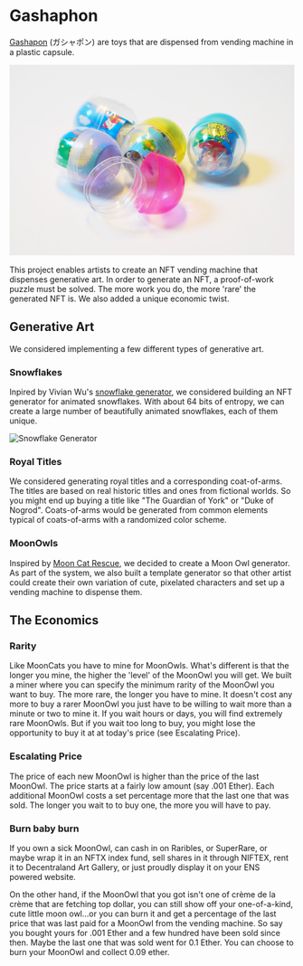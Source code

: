 # Gashaphon

[Gashapon](https://en.wikipedia.org/wiki/Gashapon) (ガシャポン) are toys that are dispensed from vending machine in a plastic capsule.

![Gashapon](/public/images/Gachapon.jpg)

This project enables artists to create an NFT vending machine that dispenses generative art. In order to generate an NFT, a proof-of-work puzzle must be solved. The more work you do, the more 'rare' the generated NFT is. We also added a unique economic twist.

## Generative Art
We considered implementing a few different types of generative art.
### Snowflakes
Inpired by Vivian Wu's [snowflake generator](https://viviariums.com/projects/snowflake/), we considered building an NFT generator for animated snowflakes. With about 64 bits of entropy, we can create a large number of beautifully animated snowflakes, each of them unique.

![Snowflake Generator](/public/images/growth.gif)

### Royal Titles
We considered generating royal titles and a corresponding coat-of-arms. The titles are based on real historic titles and ones from fictional worlds. So you might end up buying a title like "The Guardian of York" or "Duke of Nogrod". Coats-of-arms would be generated from common elements typical of coats-of-arms with a randomized color scheme.

### MoonOwls
Inspired by [Moon Cat Rescue](https://mooncatrescue.com/), we decided to create a Moon Owl generator. As part of the system, we also built a template generator so that other artist could create their own variation of cute, pixelated characters and set up a vending machine to dispense them.

## The Economics

### Rarity
Like MoonCats you have to mine for MoonOwls. What's different is that the longer you mine, the higher the 'level' of the MoonOwl you will get. We built a miner where you can specify the minimum rarity of the MoonOwl you want to buy. The more rare, the longer you have to mine. It doesn't cost any more to buy a rarer MoonOwl you just have to be willing to wait more than a minute or two to mine it. If you wait hours or days, you will find extremely rare MoonOwls. But if you wait too long to buy, you might lose the opportunity to buy it at at today's price (see Escalating Price).

### Escalating Price
The price of each new MoonOwl is higher than the price of the last MoonOwl. The price starts at a fairly low amount (say .001 Ether). Each additional MoonOwl costs a set percentage more that the last one that was sold. The longer you wait to to buy one, the more you will have to pay.

### Burn baby burn
If you own a sick MoonOwl, can cash in on Raribles, or SuperRare, or maybe wrap it in an NFTX index fund, sell shares in it through NIFTEX, rent it to Decentraland Art Gallery, or just proudly display it on your ENS powered website.

On the other hand, if the MoonOwl that you got isn't one of  crème de la crème that are fetching top dollar, you can still show off your one-of-a-kind, cute little moon owl...or you can burn it and get a percentage of the last price that was last paid for a MoonOwl from the vending machine. So say you bought yours for .001 Ether and a few hundred have been sold since then. Maybe the last one that was sold went for 0.1 Ether. You can choose to burn your MoonOwl and collect 0.09 ether.
